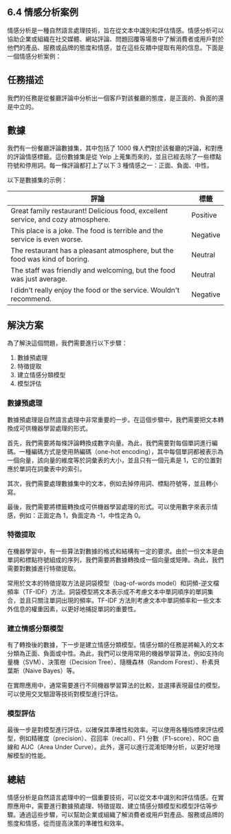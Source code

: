 ## 6.4 情感分析案例

情感分析是一種自然語言處理技術，旨在從文本中識別和評估情感。情感分析可以協助企業或組織在社交媒體、網站評論、問題回覆等場景中了解消費者或用戶對於他們的產品、服務或品牌的態度和情感，並在這些反饋中提取有用的信息。下面是一個情感分析案例：

## 任務描述

我們的任務是從餐廳評論中分析出一個客戶對該餐廳的態度，是正面的、負面的還是中立的。

## 數據

我們有一份餐廳評論數據集，其中包括了 1000 條人們對於該餐廳的評論，和對應的評論情感標籤。這份數據集是從 Yelp 上蒐集而來的，並且已經去除了一些標點符號和停用詞。每一條評論都打上了以下 3 種情感之一：正面、負面、中性。

以下是數據集的示例：

| 評論                                                         | 標籤   |
| ------------------------------------------------------------ | ------ |
| Great family restaurant! Delicious food, excellent service, and cozy atmosphere. | Positive |
| This place is a joke. The food is terrible and the service is even worse. | Negative |
| The restaurant has a pleasant atmosphere, but the food was kind of boring. | Neutral  |
| The staff was friendly and welcoming, but the food was just average. | Neutral  |
| I didn't really enjoy the food or the service. Wouldn't recommend. | Negative |

## 解決方案

為了解決這個問題，我們需要進行以下步驟：

1. 數據預處理
2. 特徵提取
3. 建立情感分類模型
4. 模型評估

### 數據預處理

數據預處理是自然語言處理中非常重要的一步。在這個步驟中，我們需要把文本轉換成可供機器學習處理的形式。

首先，我們需要將每條評論轉換成數字向量。為此，我們需要對每個單詞進行編碼。一種編碼方式是使用熱編碼（one-hot encoding），其中每個單詞都被表示為一個向量，該向量的維度等於詞彙表的大小，並且只有一個元素是 1，它的位置對應於單詞在詞彙表中的索引。

其次，我們需要處理數據集中的文本，例如去掉停用詞、標點符號等，並且轉小寫。

最後，我們需要將標籤轉換成可供機器學習處理的形式。可以使用數字來表示情感，例如：正面定為 1，負面定為 -1，中性定為 0。

### 特徵提取

在機器學習中，有一些算法對數據的格式和結構有一定的要求。由於一份文本是由單詞和標點符號組成的序列，我們需要將數據轉換成一個向量或矩陣。為此，我們需要對數據進行特徵提取。

常用於文本的特徵提取方法是詞袋模型（bag-of-words model）和詞頻-逆文檔頻率（TF-IDF）方法。詞袋模型將文本表示成不考慮文本中單詞順序的單詞集合，並且只關注單詞出現的頻率。TF-IDF 方法則考慮文本中單詞頻率和一些文本外信息的權重因素，以更好地捕捉單詞的重要性。

### 建立情感分類模型

有了轉換後的數據，下一步是建立情感分類模型。情感分類的任務是將輸入的文本分類為正面、負面或中性。為此，我們可以使用常用的機器學習算法，例如支持向量機（SVM）、決策樹（Decision Tree）、隨機森林（Random Forest）、朴素貝葉斯（Naive Bayes）等。

在實際應用中，通常需要進行不同機器學習算法的比較，並選擇表現最佳的模型。可以使用交叉驗證等技術對模型進行評估。

### 模型評估

最後一步是對模型進行評估，以確保其準確性和效率。可以使用各種指標來評估模型，例如精確度（precision）、召回率（recall）、F1 分數（F1-score）、ROC 曲線和 AUC（Area Under Curve）。此外，還可以進行混淆矩陣分析，以更好地理解模型的性能。

## 總結

情感分析是自然語言處理中的一個重要技術，可以從文本中識別和評估情感。在實際應用中，需要進行數據預處理、特徵提取、建立情感分類模型和模型評估等步驟。通過這些步驟，可以幫助企業或組織了解消費者或用戶對產品、服務或品牌的態度和情感，從而提高決策的準確性和效率。